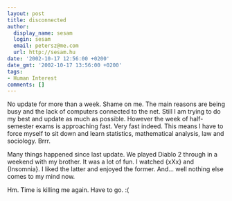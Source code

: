 ```yaml
---
layout: post
title: disconnected
author:
  display_name: sesam
  login: sesam
  email: petersz@me.com
  url: http://sesam.hu
date: '2002-10-17 12:56:00 +0200'
date_gmt: '2002-10-17 13:56:00 +0200'
tags:
- Human Interest
comments: []
---
```


No update for more than a week. Shame on me. The main reasons are being busy and the lack of computers connected to the net. Still I am trying to do my best and update as much as possible. However the week of half-semester exams is approaching fast. Very fast indeed. This means I have to force myself to sit down and learn statistics, mathematical analysis, law and sociology. Brrr.

Many things happened since last update. We played Diablo 2 through in a weekend with my brother. It was a lot of fun. I watched {xXx} and {Insomnia}. I liked the latter and enjoyed the former. And... well nothing else comes to my mind now.

Hm. Time is killing me again. Have to go. :(
